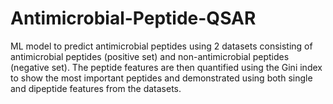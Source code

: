 # Antimicrobial-Peptide-QSAR
ML model to predict antimicrobial peptides using 2 datasets consisting of antimicrobial peptides (positive set) and non-antimicrobial peptides (negative set). The peptide features are then quantified using the Gini index to show the most important peptides and demonstrated using both single and dipeptide features from the datasets.
